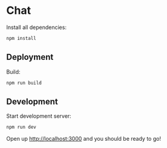 # Chat


Install all dependencies:
```sh
npm install
```

## Deployment
Build:
```sh
npm run build
```

## Development

Start development server:
```sh
npm run dev
```

Open up [http://localhost:3000](http://localhost:3000) and you should be ready to go!
